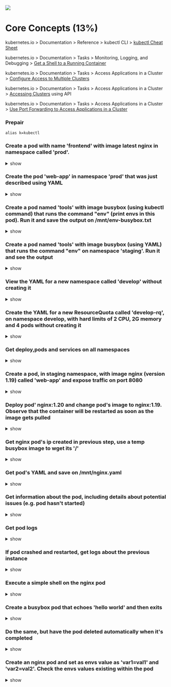 ![](https://gaforgithub.azurewebsites.net/api?repo=CKAD-exercises/core_concepts&empty)
# Core Concepts (13%)

kubernetes.io > Documentation > Reference > kubectl CLI > [kubectl Cheat Sheet](https://kubernetes.io/docs/reference/kubectl/cheatsheet/)

kubernetes.io > Documentation > Tasks > Monitoring, Logging, and Debugging > [Get a Shell to a Running Container](https://kubernetes.io/docs/tasks/debug-application-cluster/get-shell-running-container/)

kubernetes.io > Documentation > Tasks > Access Applications in a Cluster > [Configure Access to Multiple Clusters](https://kubernetes.io/docs/tasks/access-application-cluster/configure-access-multiple-clusters/)

kubernetes.io > Documentation > Tasks > Access Applications in a Cluster > [Accessing Clusters](https://kubernetes.io/docs/tasks/access-application-cluster/access-cluster/) using API

kubernetes.io > Documentation > Tasks > Access Applications in a Cluster > [Use Port Forwarding to Access Applications in a Cluster](https://kubernetes.io/docs/tasks/access-application-cluster/port-forward-access-application-cluster/)

### Prepair
```
alias k=kubectl
```


### Create a pod with name 'frontend' with image latest nginx in namespace called 'prod'.

<details><summary>show</summary>
<p>

```bash
kubectl create namespace prod
kubectl run frontend --image=nginx:latest --restart=Never -n prod
kubectl -n prod get pod/frontend
```

</p>
</details>

### Create the pod 'web-app' in namespace 'prod' that was just described using YAML

<details><summary>show</summary>
<p>

Easily generate YAML with:

```bash
kubectl get ns
kubectl create ns prod
kubectl run web-app --image=nginx --restart=Never --dry-run=client -n prod -o yaml > web-app.yaml
```

```bash
cat web-app.yaml
```

```yaml
apiVersion: v1
kind: Pod
metadata:
  creationTimestamp: null
  labels:
    run: web-app
  name: web-app
  namespace: prod
spec:
  containers:
  - image: nginx
    name: web-app
    resources: {}
  dnsPolicy: ClusterFirst
  restartPolicy: Never
status: {}
```

```bash
kubectl create -f pod.yaml
```

Or, you can run:

```bash
kubectl run web-app --image=nginx --restart=Never --dry-run=client -n prod -o yaml | kubectl create -n mynamespace -f -
```

</p>
</details>

### Create a pod named 'tools' with image busybox (using kubectl command) that runs the command "env" (print envs in this pod). Run it and save the output on /mnt/env-busybox.txt

<details><summary>show</summary>
<p>

```bash
kubectl run tools --image=busybox --command --restart=Never -it --rm -- env # -it will help in seeing the output, --rm will immediately delete the pod after it exits
kubectl run tools --image=busybox --command --restart=Never -it --rm -- env > /mnt/env-busybox.txt
# or, just run it without -it
kubectl run tools --image=busybox --command --restart=Never -- env
# and then, check its logs
kubectl logs tools
```

</p>
</details>

### Create a pod named 'tools' with image busybox (using YAML) that runs the command "env" on namespace 'staging'. Run it and see the output

<details><summary>show</summary>
<p>

```bash
# create a  YAML template namespace with this command
kubectl create ns staging --dry-run=client -o yaml > ns-staging.yaml
# see it
cat ns-staging.yaml
```

```YAML
apiVersion: v1
kind: Namespace
metadata:
  creationTimestamp: null
  name: staging
spec: {}
```

```bash
# apply
kubectl apply -f ns-staging.yaml
# create a  YAML template pod with this command
kubectl -n staging run tools --image=busybox --restart=Never --dry-run=client -o yaml --command -- env > tools-pod.yaml
# see it
cat tools-pod.yaml
```

```YAML
apiVersion: v1
kind: Pod
metadata:
  creationTimestamp: null
  labels:
    run: tools
  name: tools
  namespace: staging
spec:
  containers:
  - command:
    - env
    image: busybox
    name: tools
    resources: {}
  dnsPolicy: ClusterFirst
  restartPolicy: Never
status: {}
```

```bash
# apply it and then see the logs
kubectl -n staging apply -f tools-pod.yaml
kubectl -n staging logs tools
```

</p>
</details>

### View the YAML for a new namespace called 'develop' without creating it

<details><summary>show</summary>
<p>

```bash
kubectl create namespace develop -o yaml --dry-run=client
```

</p>
</details>

### Create the YAML for a new ResourceQuota called 'develop-rq', on namespace develop, with hard limits of 2 CPU, 2G memory and 4 pods without creating it

<details><summary>show</summary>
<p>

```bash
kubectl -n develop create quota develop-rq --hard=cpu=2,memory=2G,pod=4 --dry-run=client -o yaml
```

</p>
</details>

### Get deploy,pods and services on all namespaces

<details><summary>show</summary>
<p>

```bash
kubectl get po,deploy,svc --all-namespaces
# or
kubectl get po,deploy,svc -A
```

</p>
</details>

### Create a pod, in staging namespace, with image nginx (version 1.19) called 'web-app' and expose traffic on port 8080

<details><summary>show</summary>
<p>

```bash
kubectl create ns staging
kubectl -n staging run web-app --image=nginx:1.19 --restart=Never --port=8080
kubectl -n staging exec web-app -it -- curl http://web-app
```

</p>
</details>

### Deploy pod' nginx:1.20 and change pod's image to nginx:1.19. Observe that the container will be restarted as soon as the image gets pulled

<details><summary>show</summary>
<p>

*Note*: The `RESTARTS` column should contain 0 initially (ideally - it could be any number)

```bash
kubectl run nginx --image=nginx:1.20 --restart=Never
# kubectl set image POD/POD_NAME CONTAINER_NAME=IMAGE_NAME:TAG
kubectl set image pod/nginx nginx=nginx:1.20
kubectl describe po nginx # you will see an event 'Container will be killed and recreated'
kubectl get po nginx -w # watch it
```

*Note*: some time after changing the image, you should see that the value in the `RESTARTS` column has been increased by 1, because the container has been restarted, as stated in the events shown at the bottom of the `kubectl describe pod` command:

```
Events:
  Type    Reason     Age                  From               Message
  ----    ------     ----                 ----               -------
[...]
  Normal  Scheduled  38s   default-scheduler  Successfully assigned default/nginx to node01
  Normal  Pulling    38s   kubelet            Pulling image "nginx:1.20"
  Normal  Pulled     34s   kubelet            Successfully pulled image "nginx:1.20" in 3.703299337s (3.70330722s including waiting)
  Normal  Created    34s   kubelet            Created container nginx
  Normal  Started    34s   kubelet            Started container nginx
```

*Note*: you can check pod's image by running

```bash
kubectl get po nginx -o jsonpath='{.spec.containers[].image}{"\n"}'
```

</p>
</details>

### Get nginx pod's ip created in previous step, use a temp busybox image to wget its '/'

<details><summary>show</summary>
<p>

```bash
kubectl get po -o wide # get the IP, will be something like '10.1.1.131'
# create a temp busybox pod
kubectl run busybox --image=busybox --rm -it --restart=Never -- wget -O- 10.1.1.131:80
```

Alternatively you can also try a more advanced option:

```bash
# Get IP of the nginx pod
NGINX_IP=$(kubectl get pod nginx -o jsonpath='{.status.podIP}')
# create a temp busybox pod
kubectl run busybox --image=busybox --env="NGINX_IP=$NGINX_IP" --rm -it --restart=Never -- sh -c 'wget -O- $NGINX_IP:80'
``` 

Or just in one line:

```bash
kubectl run busybox --image=busybox --rm -it --restart=Never -- wget -O- $(kubectl get pod nginx -o jsonpath='{.status.podIP}:{.spec.containers[0].ports[0].containerPort}')
```

</p>
</details>

### Get pod's YAML and save on /mnt/nginx.yaml

<details><summary>show</summary>
<p>

```bash
kubectl get po nginx -o yaml > /mnt/nginx.yaml
# or
kubectl get po nginx -oyaml > /mnt/nginx.yaml
# or
kubectl get po nginx --output yaml > /mnt/nginx.yaml
# or
kubectl get po nginx --output=yaml > /mnt/nginx.yaml
```

</p>
</details>

### Get information about the pod, including details about potential issues (e.g. pod hasn't started)

<details><summary>show</summary>
<p>

```bash
kubectl describe po nginx
```

</p>
</details>

### Get pod logs

<details><summary>show</summary>
<p>

```bash
kubectl logs nginx
```

</p>
</details>

### If pod crashed and restarted, get logs about the previous instance

<details><summary>show</summary>
<p>

```bash
kubectl logs nginx -p
# or
kubectl logs nginx --previous
```

</p>
</details>

### Execute a simple shell on the nginx pod

<details><summary>show</summary>
<p>

```bash
kubectl exec -it nginx -- /bin/sh
kubectl delete po nginx
```

</p>
</details>

### Create a busybox pod that echoes 'hello world' and then exits

<details><summary>show</summary>
<p>

```bash
kubectl run busybox --image=busybox -it --restart=Never -- echo 'hello world'
# or
kubectl run busybox --image=busybox -it --restart=Never -- /bin/sh -c 'echo hello world'
kubectl delete po busybox
```

</p>
</details>

### Do the same, but have the pod deleted automatically when it's completed

<details><summary>show</summary>
<p>

```bash
kubectl run busybox --image=busybox -it --rm --restart=Never -- /bin/sh -c 'echo hello world'
kubectl get po # nowhere to be found :)
```

</p>
</details>

### Create an nginx pod and set as envs value as 'var1=val1' and 'var2=val2'. Check the envs values existing within the pod

<details><summary>show</summary>
<p>

```bash
kubectl run nginx --image=nginx --restart=Never --env=var1=val1 --env=var2=val2
# then
kubectl exec -it nginx -- env
kubectl exec -it nginx -- printenv
# or
kubectl exec -it nginx -- sh -c 'echo $var1'
kubectl exec -it nginx -- sh -c 'echo $var2'
# or
kubectl describe po nginx | grep -A2 Environment:
kubectl delete po nginx
# or
kubectl run nginx --restart=Never --image=nginx --env=var1=val1 --env=var2=val2 -it --rm -- env
# or
kubectl run nginx --image nginx --restart=Never --env=var1=val1 --env=var2=val2 -it --rm -- sh -c 'echo $var1 $var2'
```

</p>
</details>
